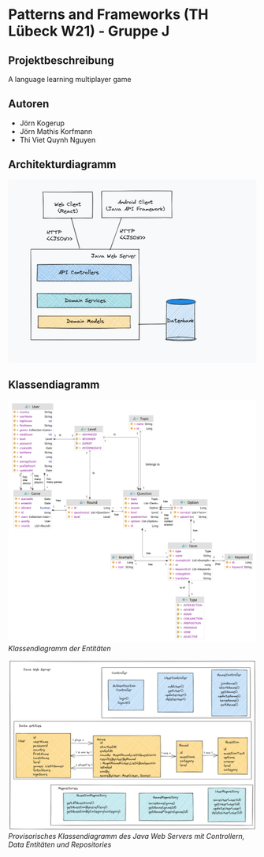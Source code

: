 # Patterns and Frameworks (TH Lübeck W21)  - Gruppe J

## Projektbeschreibung
A language learning multiplayer game

## Autoren
- Jörn Kogerup	
- Jörn Mathis Korfmann
- Thi Viet Quynh Nguyen

## Architekturdiagramm

![alt text](diagram/architecture%20diagram.png "architecture diagram")

## Klassendiagramm
![alt text](diagram/class%20diagram.png "class diagram")
*Klassendiagramm der Entitäten*

![alt text](diagram/Class%20diagram%20with%20controllers%20and%20repositories.png "class diagram extended")
*Provisorisches Klassendiagramm des Java Web Servers mit Controllern, Data Entitäten und Repositories*